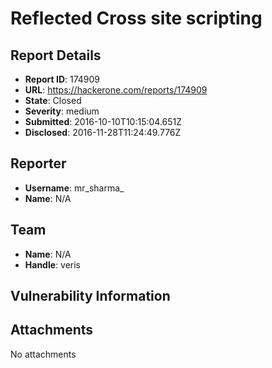 # Reflected Cross site scripting

## Report Details
- **Report ID**: 174909
- **URL**: https://hackerone.com/reports/174909
- **State**: Closed
- **Severity**: medium
- **Submitted**: 2016-10-10T10:15:04.651Z
- **Disclosed**: 2016-11-28T11:24:49.776Z

## Reporter
- **Username**: mr_sharma_
- **Name**: N/A

## Team
- **Name**: N/A
- **Handle**: veris

## Vulnerability Information


## Attachments
No attachments
